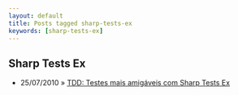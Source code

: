 ```yaml
---
layout: default
title: Posts tagged sharp-tests-ex
keywords: [sharp-tests-ex]
---
```

<h2 class="category">Sharp Tests Ex</h2>
<ul class="posts">
<li>
<p>
<span class="date">25/07/2010</span> &raquo; 
<a href="/blog/tdd-testes-mais-amigaveis-com-sharp-tests-ex">TDD: Testes mais amigáveis com Sharp Tests Ex</a>
</p>
</li> 
</ul>
